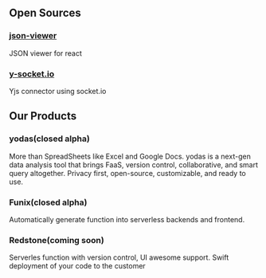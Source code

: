 ## Open Sources

### [json-viewer](https://github.com/TexteaInc/json-viewer)

JSON viewer for react

### [y-socket.io](https://github.com/TexteaInc/y-socket.io)

Yjs connector using socket.io

## Our Products

### yodas(closed alpha)

More than SpreadSheets like Excel and Google Docs. yodas is a next-gen data analysis tool that brings FaaS, version control, collaborative, and smart query altogether. Privacy first, open-source, customizable, and ready to use.

### Funix(closed alpha)

Automatically generate function into serverless backends and frontend.

### Redstone(coming soon)

Serverles function with version control, UI awesome support. Swift deployment of your code to the customer

